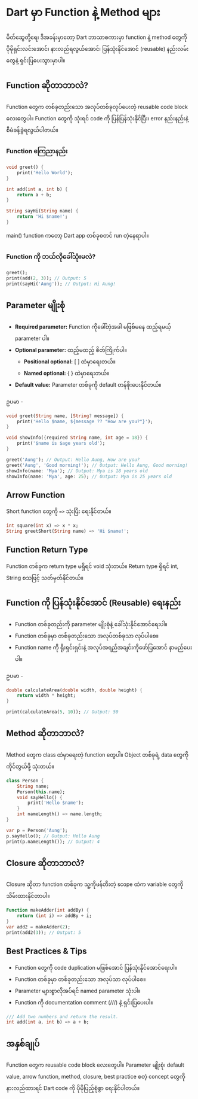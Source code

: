 
# Dart မှာ Function နဲ့ Method များ

မိတ်ဆွေတို့ရေ၊ ဒီအခန်းမှာတော့ Dart ဘာသာစကားမှာ function နဲ့ method တွေကို ပိုမိုရှင်းလင်းအောင်၊ နားလည်ရလွယ်အောင်၊ ပြန်သုံးနိုင်အောင် (reusable) နည်းလမ်းတွေနဲ့ ရှင်းပြပေးသွားမှာပါ။

## Function ဆိုတာဘာလဲ?
Function တွေက တစ်ခုတည်းသော အလုပ်တစ်ခုလုပ်ပေးတဲ့ reusable code block လေးတွေပါ။ Function တွေကို သုံးရင် code ကို ပြန်ပြန်သုံးနိုင်ပြီး၊ error နည်းနည်းနဲ့ စီမံခန့်ခွဲရလွယ်ပါတယ်။

### Function ကြေညာနည်း
```dart
void greet() {
	print('Hello World');
}

int add(int a, int b) {
	return a + b;
}

String sayHi(String name) {
	return 'Hi $name!';
}
```
main() function ကတော့ Dart app တစ်ခုစတင် run တဲ့နေရာပါ။

### Function ကို ဘယ်လိုခေါ်သုံးမလဲ?
```dart
greet();
print(add(2, 3)); // Output: 5
print(sayHi('Aung')); // Output: Hi Aung!
```

## Parameter မျိုးစုံ
- **Required parameter:** Function ကိုခေါ်တဲ့အခါ မဖြစ်မနေ ထည့်ရမယ့် parameter ပါ။
- **Optional parameter:** ထည့်မထည့် စိတ်ကြိုက်ပါ။
	- **Positional optional:** [ ] ထဲမှာရေးတယ်။
	- **Named optional:** { } ထဲမှာရေးတယ်။
- **Default value:** Parameter တစ်ခုကို default တန်ဖိုးပေးနိုင်တယ်။

ဥပမာ -
```dart
void greet(String name, [String? message]) {
	print('Hello $name, ${message ?? "How are you?"}');
}

void showInfo({required String name, int age = 18}) {
	print('$name is $age years old');
}

greet('Aung'); // Output: Hello Aung, How are you?
greet('Aung', 'Good morning!'); // Output: Hello Aung, Good morning!
showInfo(name: 'Mya'); // Output: Mya is 18 years old
showInfo(name: 'Mya', age: 25); // Output: Mya is 25 years old
```

## Arrow Function
Short function တွေကို `=>` သုံးပြီး ရေးနိုင်တယ်။
```dart
int square(int x) => x * x;
String greetShort(String name) => 'Hi $name!';
```

## Function Return Type
Function တစ်ခုက return type မရှိရင် void သုံးတယ်။ Return type ရှိရင် int, String စသဖြင့် သတ်မှတ်နိုင်တယ်။

## Function ကို ပြန်သုံးနိုင်အောင် (Reusable) ရေးနည်း
- Function တစ်ခုတည်းကို parameter မျိုးစုံနဲ့ ခေါ်သုံးနိုင်အောင်ရေးပါ။
- Function တစ်ခုမှာ တစ်ခုတည်းသော အလုပ်တစ်ခုသာ လုပ်ပါစေ။
- Function name ကို ရိုးရှင်းရှင်းနဲ့ အလုပ်အရည်အချင်းကိုဖော်ပြအောင် နာမည်ပေးပါ။

ဥပမာ -
```dart
double calculateArea(double width, double height) {
	return width * height;
}

print(calculateArea(5, 10)); // Output: 50
```

## Method ဆိုတာဘာလဲ?
Method တွေက class ထဲမှာရေးတဲ့ function တွေပါ။ Object တစ်ခုရဲ့ data တွေကို ကိုင်တွယ်ဖို့ သုံးတယ်။
```dart
class Person {
	String name;
	Person(this.name);
	void sayHello() {
		print('Hello $name');
	}
	int nameLength() => name.length;
}

var p = Person('Aung');
p.sayHello(); // Output: Hello Aung
print(p.nameLength()); // Output: 4
```

## Closure ဆိုတာဘာလဲ?
Closure ဆိုတာ function တစ်ခုက သူ့ကိုဖန်တီးတဲ့ scope ထဲက variable တွေကို သိမ်းထားနိုင်တာပါ။
```dart
Function makeAdder(int addBy) {
	return (int i) => addBy + i;
}
var add2 = makeAdder(2);
print(add2(3)); // Output: 5
```

## Best Practices & Tips
- Function တွေကို code duplication မဖြစ်အောင် ပြန်သုံးနိုင်အောင်ရေးပါ။
- Function တစ်ခုမှာ တစ်ခုတည်းသော အလုပ်သာ လုပ်ပါစေ။
- Parameter များစွာလိုအပ်ရင် named parameter သုံးပါ။
- Function ကို documentation comment (///) နဲ့ ရှင်းပြပေးပါ။

```dart
/// Add two numbers and return the result.
int add(int a, int b) => a + b;
```

## အနှစ်ချုပ်
Function တွေက reusable code block လေးတွေပါ။ Parameter မျိုးစုံ၊ default value, arrow function, method, closure, best practice စတဲ့ concept တွေကို နားလည်ထားရင် Dart code ကို ပိုမိုပြည့်စုံစွာ ရေးနိုင်ပါတယ်။